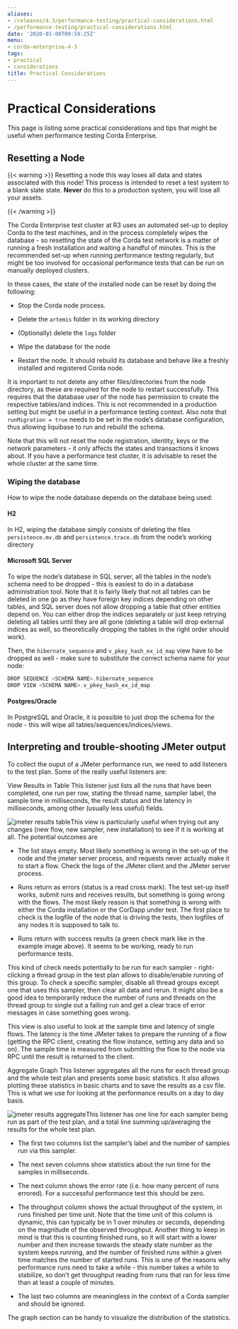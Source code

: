 ```yaml
---
aliases:
- /releases/4.3/performance-testing/practical-considerations.html
- /performance-testing/practical-considerations.html
date: '2020-01-08T09:59:25Z'
menu:
- corda-enterprise-4-3
tags:
- practical
- considerations
title: Practical Considerations
---
```



# Practical Considerations

This page is listing some practical considerations and tips that might be useful when performance testing Corda Enterprise.


## Resetting a Node


{{< warning >}}
Resetting a node this way loses all data and states associated with this node! This process is intended to reset
                    a test system to a blank slate state. **Never** do this to a production system, you will lose all your assets.

{{< /warning >}}

The Corda Enterprise test cluster at R3 uses an automated set-up to deploy Corda to the test machines, and in the process
                completely wipes the database - so resetting the state of the Corda test network is a matter of running a fresh installation
                and waiting a handful of minutes. This is the recommended set-up when running performance testing regularly, but might be too
                involved for occasional performance tests that can be run on manually deployed clusters.

In these cases, the state of the installed node can be reset by doing the following:


* Stop the Corda node process.


* Delete the `artemis` folder in its working directory


* (Optionally) delete the `logs` folder


* Wipe the database for the node


* Restart the node. It should rebuild its database and behave like a freshly installed and registered Corda node.


It is important to not delete any other files/directories from the node directory, as these are required for the node to restart
                successfully.
                This requires that the database user of the node has permission to create the respective tables/and indices. This is
                not recommended in a production setting but might be useful in a performance testing context.
                Also note that `runMigration = true` needs to be set in the node’s database configuration, thus allowing liquibase to run and rebuild
                the schema.

Note that this will not reset the node registration, identity, keys or the network parameters - it only affects the states and transactions
                it knows about. If you have a performance test cluster, it is advisable to reset the whole cluster at the same time.


### Wiping the database

How to wipe the node database depends on the database being used:


#### H2

In H2, wiping the database simply consists of deleting the files `persistence.mv.db` and `persistence.trace.db` from the node’s working
                        directory


#### Microsoft SQL Server

To wipe the node’s database in SQL server, all the tables in the node’s schema need to be dropped - this is easiest to do in a
                        database administration tool. Note that it is fairly likely that not all tables can be deleted in one go as they have foreign key
                        indices depending on other tables, and SQL server does not allow dropping a table that other entities depend on. You can either drop
                        the indices separately or just keep retrying deleting all tables until they are all gone (deleting a table will drop external indices
                        as well, so theoretically dropping the tables in the right order should work).

Then, the `hibernate_sequence` and `v_pkey_hash_ex_id_map` view have to be dropped as well - make sure to substitute the correct
                        schema name for your node:

```kotlin
DROP SEQUENCE <SCHEMA NAME>.hibernate_sequence
DROP VIEW <SCHEMA NAME>.v_pkey_hash_ex_id_map
```

#### Postgres/Oracle

In PostgreSQL and Oracle, it is possible to just drop the schema for the node - this will wipe all tables/sequences/indices/views.


## Interpreting and trouble-shooting JMeter output

To collect the ouput of a JMeter performance run, we need to add listeners to the test plan. Some of the really useful listeners are:



View Results in Table
This listener just lists all the runs that have been completed, one run per row, stating the thread name, sampler
                            label, the sample time in milliseconds, the result status and the latency in milliseconds, among other (usually less useful) fields.

![jmeter results table](performance-testing/resources/jmeter-results-table.png "jmeter results table")This view is particularly useful when trying out any changes (new flow, new sampler, new installation) to see if it is working at all.
                            The potential outcomes are


* The list stays empty. Most likely something is wrong in the set-up of the node and the jmeter server process, and requests never
                                    actually make it to start a flow. Check the logs of the JMeter client and the JMeter server process.


* Runs return as errors (status is a read cross mark). The test set-up itself works, submit runs and receives results, but something is
                                    going wrong with the flows. The most likely reason is that something is wrong with either the Corda installation or the CorDapp under
                                    test. The first place to check is the logfile of the node that is driving the tests, then logfiles of any nodes it is supposed to
                                    talk to.


* Runs return with success results (a green check mark like in the example image above). It seems to be working, ready to run performance
                                    tests.


This kind of check needs potentially to be run for each sampler - right-clicking a thread group in the test plan allows to disable/enable
                            running of this group. To check a specific sampler, disable all thread groups except one that uses this sampler, then clear all data
                            and rerun. It might also be a good idea to temporarily reduce the number of runs and threads on the thread group to single out a
                            failing run and get a clear trace of error messages in case something goes wrong.

This view is also useful to look at the sample time and latency of single flows. The latency is the time JMeter takes to prepare the
                            running of a flow (getting the RPC client, creating the flow instance, setting any data and so on). The sample time is measured from
                            submitting the flow to the node via RPC until the result is returned to the client.


Aggregate Graph
This listener aggregates all the runs for each thread group and the whole test plan and presents some basic statistics.
                            It also allows plotting these statistics in basic charts and to save the results as a csv file. This is what we use for looking at the
                            performance results on a day to day basis.

![jmeter results aggregate](performance-testing/resources/jmeter-results-aggregate.png "jmeter results aggregate")This listener has one line for each sampler being run as part of the test plan, and a total line summing up/averaging the results
                            for the whole test plan.


* The first two columns list the sampler’s label and the number of samples run via this sampler.


* The next seven columns show statistics about the run time for the samples in milliseconds.


* The next column shows the error rate (i.e. how many percent of runs errored). For a successful performance test this should be zero.


* The throughput column shows the actual throughput of the system, in runs finished per time unit. Note that the time unit of this
                                    column is dynamic, this can typically be in 1 over minutes or seconds, depending on the magnitude of the observed throughput. Another
                                    thing to keep in mind is that this is counting finished runs, so it will start with a lower number and then increase towards the
                                    steady state number as the system keeps running, and the number of finished runs within a given time matches the number of started runs.
                                    This is one of the reasons why performance runs need to take a while - this number takes a while to stabilize, so don’t get
                                    throughput reading from runs that ran for less time than at least a couple of minutes.


* The last two columns are meaningless in the context of a Corda sampler and should be ignored.


The graph section can be handy to visualize the distribution of the statistics.


